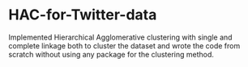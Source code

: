 # HAC-for-Twitter-data
Implemented Hierarchical Agglomerative clustering with single and complete linkage both to cluster the dataset and  wrote the code from scratch without using any package for the clustering method.

